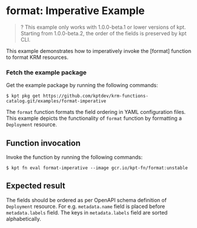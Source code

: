 # format: Imperative Example

>? This example only works with 1.0.0-beta.1 or lower versions of kpt. Starting
>  from 1.0.0-beta.2, the order of the fields is preserved by kpt CLI.

This example demonstrates how to imperatively invoke the [format] function to
format KRM resources.

### Fetch the example package

Get the example package by running the following commands:

```shell
$ kpt pkg get https://github.com/kptdev/krm-functions-catalog.git/examples/format-imperative
```

The `format` function formats the field ordering in YAML configuration files.
This example depicts the functionality of `format` function by formatting a
`Deployment` resource.

## Function invocation

Invoke the function by running the following commands:

```shell
$ kpt fn eval format-imperative --image gcr.io/kpt-fn/format:unstable
```

## Expected result

The fields should be ordered as per OpenAPI schema definition of `Deployment`
resource. For e.g. `metadata.name` field is placed before `metadata.labels`
field. The keys in `metadata.labels` field are sorted alphabetically.
